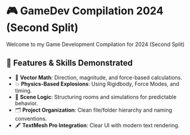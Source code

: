 # 🎮 GameDev Compilation 2024 (Second Split)

Welcome to my Game Development Compilation for 2024 (Second Split)

## 🧠 Features & Skills Demonstrated

- 🔧 **Vector Math**: Direction, magnitude, and force-based calculations.
- 💥 **Physics-Based Explosions**: Using Rigidbody, Force Modes, and timing.
- 🧩 **Scene Logic**: Structuring rooms and simulations for predictable behavior.
- 🗂️ **Project Organization**: Clean file/folder hierarchy and naming conventions.
- 🖋️ **TextMesh Pro Integration**: Clear UI with modern text rendering.
